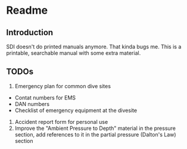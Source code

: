 # Readme

## Introduction

SDI doesn't do printed manuals anymore. That kinda bugs me. This is a printable, searchable manual with some extra material.

## TODOs

1. Emergency plan for common dive sites
  - Contat numbers for EMS
  - DAN numbers
  - Checklist of emergency equipment at the divesite
1. Accident report form for personal use
1. Improve the "Ambient Pressure to Depth" material in the pressure section,
add references to it in the partial pressure (Dalton's Law) section
